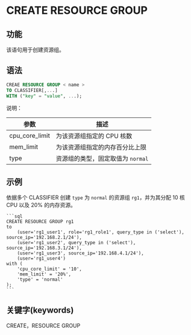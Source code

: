 # CREATE RESOURCE GROUP

## 功能

该语句用于创建资源组。

## 语法

```sql
CREAE RESOURCE GROUP < name > 
TO CLASSIFIER[,...]
WITH ("key" = "value", ...);
```

说明：

|参数|描述|
|----|----|
|cpu_core_limit|为该资源组指定的 CPU 核数|
|mem_limit|为该资源组指定的内存百分比上限|
|type|资源组的类型，固定取值为 `normal`|


## 示例

依据多个 CLASSIFIER 创建 `type` 为 `normal` 的资源组 `rg1`，并为其分配 10 核 CPU 以及 20% 的内存资源。

    ```sql
    CREATE RESOURCE GROUP rg1
    to 
        (user='rg1_user1', role='rg1_role1', query_type in ('select'), source_ip='192.168.2.1/24'),
        (user='rg1_user2', query_type in ('select'), source_ip='192.168.3.1/24'),
        (user='rg1_user3', source_ip='192.168.4.1/24'),
        (user='rg1_user4')
    with (
        'cpu_core_limit' = '10',
        'mem_limit' = '20%',
        'type' = 'normal'
    );
    ```

## 关键字(keywords)

CREATE，RESOURCE GROUP
